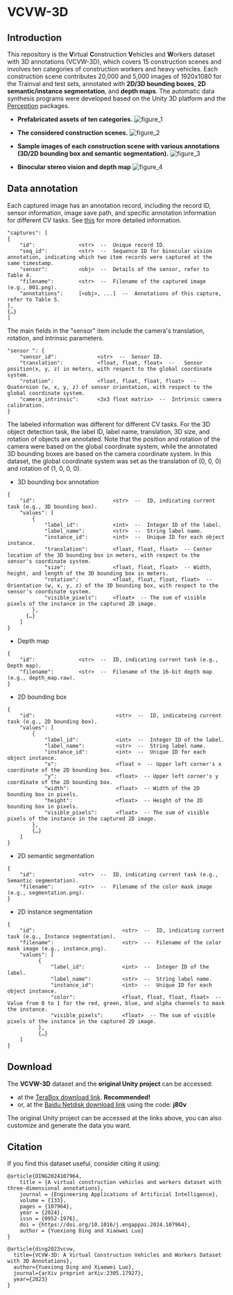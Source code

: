 # VCVW-3D

## Introduction
This repository is the **V**irtual **C**onstruction **V**ehicles and **W**orkers dataset with 3D annotations (VCVW-3D), which covers 15 construction scenes and involves ten categories of construction workers and heavy vehicles. Each construction scene contributes 20,000 and 5,000 images of 1920x1080 for the Trainval and test sets, annotated with **2D/3D bounding boxes**, **2D semantic/instance segmentation**, and **depth maps**. The automatic data synthesis programs were developed based on the Unity 3D platform and the [Perception](https://github.com/Unity-Technologies/com.unity.perception) packages.

- **Prefabricated assets of ten categories.**
![figure_1](https://github.com/dyxm/VCVW-3D/assets/17799440/ba8784e5-b92e-4351-a6c5-0d0c75bf7c3b)

- **The considered construction scenes.**
![figure_2](https://github.com/dyxm/VCVW-3D/assets/17799440/0bf45c5c-07fd-4538-ac22-6e0174898ce7)

- **Sample images of each construction scene with various annotations (3D/2D bounding box and semantic segmentation).**
![figure_3](https://github.com/dyxm/VCVW-3D/assets/17799440/61a832d6-f664-4b7c-a435-4e5eefd25079)

- **Binocular stereo vision and depth map**
![figure_4](https://github.com/dyxm/VCVW-3D/assets/17799440/73b06b44-f6a8-4c58-ab7e-63ae90143dad)


## Data annotation
Each captured image has an annotation record, including the record ID, sensor information, image save path, and specific annotation information for different CV tasks. See [this](https://github.com/Unity-Technologies/com.unity.perception/blob/main/com.unity.perception/Documentation~/Schema/PerceptionSchema.md) for more detailed information.
```
"captures": [
{
    "id":              <str>  --  Unique record ID.
    "seq_id":          <str>  --  Sequence ID for binocular vision annotation, indicating which two item records were captured at the same timestamp.
    "sensor":          <obj>  --  Details of the sensor, refer to Table 4.
    "filename":        <str>  --  Filename of the captured image (e.g., 001.png).
    "annotations":     [<obj>, ...]  --  Annotations of this capture, refer to Table 5.
},
{…}
]
```

The main fields in the "sensor" item include the camera's translation, rotation, and intrinsic parameters.
```
"sensor ": {
    "sensor_id":             <str>  --  Sensor ID.
    "translation":           <float, float, float>  --   Sensor position(x, y, z) in meters, with respect to the global coordinate system. 
    "rotation":              <float, float, float, float>  --  Quaternion (w, x, y, z) of sensor orientation, with respect to the global coordinate system.
    "camera_intrinsic":      <3x3 float matrix>  --  Intrinsic camera calibration.
}
```

The labeled information was different for different CV tasks. For the 3D object detection task, the label ID, label name, translation, 3D size, and rotation of objects are annotated. Note that the position and rotation of the camera were based on the global coordinate system, while the annotated 3D bounding boxes are based on the camera coordinate system. In this dataset, the global coordinate system was set as the translation of (0, 0, 0) and rotation of (1, 0, 0, 0). 
- 3D bounding box annotation
```
{
    "id":                         <str>  --  ID, indicating current task (e.g., 3D bounding box).
    "values": [
        {
            "label_id":           <int>  --  Integer ID of the label.
            "label_name":         <str>  --  String label name.
            "instance_id":        <int>  --  Unique ID for each object instance.
            "translation":        <float, float, float>  -- Center location of the 3D bounding box in meters, with respect to the sensor's coordinate system.
            "size":               <float, float, float>  -- Width, height, and length of the 3D bounding box in meters.
            "rotation":           <float, float, float, float>  -- Orientation (w, x, y, z) of the 3D bounding box, with respect to the sensor's coordinate system.
            "visible_pixels":     <float>  -- The sum of visible pixels of the instance in the captured 2D image.
        },
      {…}
    ]
}
```
- Depth map
```
{
    "id":              <str>  --  ID, indicating current task (e.g., Depth map).
    "filename":        <str>  --  Filename of the 16-bit depth map (e.g., depth_map.raw).
}

```
- 2D bounding box
```
{
    "id":                          <str>  --  ID, indicateing current task (e.g., 2D bounding box).
    "values": [
        {
            "label_id":            <int>  --  Integer ID of the label.
            "label_name":          <str>  --  String label name.
            "instance_id":         <int>  --  Unique ID for each object instance.
            "x":                   <float >  -- Upper left corner's x coordinate of the 2D bounding box.
            "y":                   <float>  -- Upper left corner's y coordinate of the 2D bounding box.
            "width":               <float>  -- Width of the 2D bounding box in pixels.
            "height":              <float>  -- Height of the 2D bounding box in pixels.
            "visible_pixels":      <float>  -- The sum of visible pixels of the instance in the captured 2D image.
        },
        {…}
    ]
}

```
- 2D semantic segmentation
```
{
    "id":              <str>  --  ID, indicating current task (e.g., Semantic segmentation).
    "filename":        <str>  --  Filename of the color mask image (e.g., segmentation.png).
}

```
- 2D instance segmentation
```
{
    "id":                            <str>  --  ID, indicating current task (e.g., Instance segmentation).
    "filename":                      <str>  --  Filename of the color mask image (e.g., instance.png).
    "values": [
          {
              "label_id":            <int>  --  Integer ID of the label.
              "label_name":          <str>  --  String label name.
              "instance_id":         <int>  --  Unique ID for each object instance.
              "color":               <float, float, float, float>  -- Value from 0 to 1 for the red, green, blue, and alpha channels to mask the instance.
              "visible_pixels":      <float>  -- The sum of visible pixels of the instance in the captured 2D image.
          },
          {…}
    ]
}

```

## Download
The **VCVW-3D** dataset and the **original Unity project** can be accessed:
- at the [TeraBox download link](https://terabox.com/s/1b_csjQEEybl3Aio1DJukaA). **Recommended!**
- or, at the [Baidu Netdisk download link](https://pan.baidu.com/s/1vg4jbh-RGZXSAvSjkA2T7g) using the code: **j80v**

The original Unity project can be accessed at the links above, you can also customize and generate the data you want.

## Citation
If you find this dataset useful, consider citing it using:
```
@article{DING2024107964,
    title = {A virtual construction vehicles and workers dataset with three-dimensional annotations},
    journal = {Engineering Applications of Artificial Intelligence},
    volume = {133},
    pages = {107964},
    year = {2024},
    issn = {0952-1976},
    doi = {https://doi.org/10.1016/j.engappai.2024.107964},
    author = {Yuexiong Ding and Xiaowei Luo}
}

@article{ding2023vcvw,
  title={VCVW-3D: A Virtual Construction Vehicles and Workers Dataset with 3D Annotations},
  author={Yuexiong Ding and Xiaowei Luo},
  journal={arXiv preprint arXiv:2305.17927},
  year={2023}
}
```
